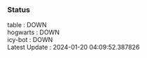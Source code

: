 ### Status


table : DOWN  
hogwarts : DOWN  
icy-bot : DOWN  
Latest Update : 2024-01-20 04:09:52.387826
